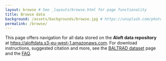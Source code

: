 ```yaml
---
layout: browse # See _layouts/browse.html for page functionality
title: Browse data
background: /assets/backgrounds/browse.jpg # https://unsplash.com/photos/H83_BXx3ChY
permalink: /browse/
---
```


This page offers navigation for all data stored on the **Aloft data repository** at <https://aloftdata.s3-eu-west-1.amazonaws.com>. For download instructions, suggested citation and more, see the [BALTRAD dataset](/baltrad/) page and the [FAQ](/about/#faq).

